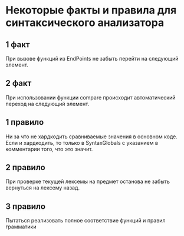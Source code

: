 ﻿# Некоторые факты и правила для синтаксического анализатора

## 1 факт
При вызове функций из EndPoints не забыть перейти на следующий элемент.

## 2 факт
При использовании функции compare происходит автоматический переход на следующий элемент.

## 1 правило
Ни за что не хардкодить сравниваемые значения в основном коде.<br>
Если и хардкодить, то только в SyntaxGlobals с указанием в комментарии того, что это значит.

## 2 правило
При проверке текущей лексемы на предмет останова не забыть вернуться на лексему назад.

## 3 правило
Пытаться реализовать полное соответствие функций и правил грамматики